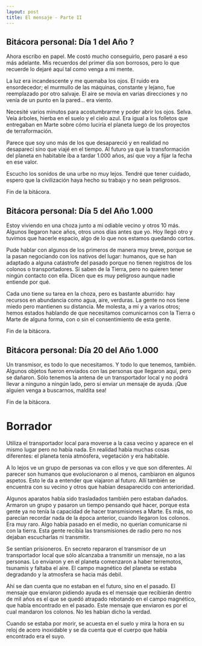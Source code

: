 ```yaml
---
layout: post
title: El mensaje - Parte II
---
```


## Bitácora personal: Día 1 del Año ?

Ahora escribo en papel. Me costó mucho conseguirlo, pero pasaré a eso más
adelante. Mis recuerdos del primer día son borrosos, pero lo que recuerde lo
dejaré aquí tal como venga a mi mente.

La luz era incandescente y me quemaba los ojos. El ruido era ensordecedor; el
murmullo de las máquinas, constante y lejano, fue reemplazado por otro salvaje.
El aire se movía en varias direcciones y no venía de un punto en la pared...
era viento.

Necesité varios minutos para acostumbrarme y poder abrir los ojos. Selva. Veía
árboles, hierba en el suelo y el cielo azul. Era igual a los folletos que
entregaban en Marte sobre cómo luciría el planeta luego de los proyectos de
terraformación.

Parece que soy uno más de los que desapareció y en realidad no desaparecí sino
que viajé en el tiempo. Al futuro ya que la transformación del planeta en
habitable iba a tardar 1.000 años, así que voy a fijar la fecha en ese valor.

Escucho los sonidos de una urbe no muy lejos. Tendré que tener cuidado, espero
que la civilización haya hecho su trabajo y no sean peligrosos.

Fin de la bitácora.

## Bitácora personal: Día 5 del Año 1.000

Estoy viviendo en una choza junto a mi odiable vecino y otros 10 más. Algunos
llegaron hace años, otros unos días antes que yo. Hoy llegó otro y tuvimos que
hacerle espacio, algo de lo que nos estamos quedando cortos.

Pude hablar con algunos de los primeros de manera muy breve, porque se la pasan
negociando con los nativos del lugar: humanos, que se han adaptado a alguna
catástrofe del pasado porque no tienen registros de los colonos o
transportadores. Sí saben de la Tierra, pero no quieren tener ningún contacto
con ella. Dicen que es muy peligroso aunque nadie entiende por qué.

Cada uno tiene su tarea en la choza, pero es bastante aburrido: hay recursos
en abundancia como agua, aire, verduras. La gente no nos tiene miedo pero
mantienen su distancia. Me molesta, a mí y a varios otros; hemos estados
hablando de que necesitamos comunicarnos con la Tierra o Marte de alguna
forma, con o sin el consentimiento de esta gente.

Fin de la bitácora.

## Bitácora personal: Día 20 del Año 1.000

Un transmisor, es todo lo que necesitamos. Y todo lo que tenemos, también.
Algunos objetos fueron enviados con las personas que llegaron aquí, pero se
dañaron. Sólo tenemos la antena de un transportador local y no podrá llevar a
ninguno a ningún lado, pero sí enviar un mensaje de ayuda. ¡Que alguien venga a
buscarnos, maldita sea!

Fin de la bitácora.

# Borrador

Utiliza el transportador local para moverse a la casa vecino y aparece en
el mismo lugar pero no había nada. En realidad había muchas cosas diferentes:
el planeta tenía atmósfera, vegetación y era habitable.

A lo lejos ve un grupo de personas va con ellos y ve que son diferentes. Al parecer son humanos que evolucionaron o al menos, cambiaron en algunos aspetos. Esto le da a entender que viajaron al futuro. Allí también se encuentra con su vecino y otros que habían desaparecido con anterioridad.

Algunos aparatos había sido trasladados también pero estaban dañados. Armaron un grupo y pasaron un tiempo pensando qué hacer, porque esta gente ya no tenía la capacidad de hacer transmisiones a Marte. Es más, no parecían recordar nada de la época anterior, cuando llegaron los colonos. Era muy raro. Algo había pasado en el medio, no querían comunicarse ni con la tierra. Esta gente recibía las transmisiones de radio pero no nos dejaban escucharlas ni transmitir.

Se sentían prisioneros. En secreto repararon el transmisor de un transportador local que sólo alcanzaba a transmitir un mensaje, no a las personas. Lo enviaron y en el planeta comenzaron a haber terremotos, tsunamis y faltaba el aire. El campo magnético del planeta se estaba degradando y la atmosfera se hacia más debil.

Ahí se dan cuenta que no estaban en el futuro, sino en el pasado. El mensaje que enviaron pidiendo ayuda es el mensaje que recibierán dentro de mil años es el que se quedó atrapado rebotando en el campo magnético, que había encontrado en el pasado. Este mensaje que enviaron es por el cual mandaron los colonos. No les habían dicho la verdad.

Cuando se estaba por morir, se acuesta en el suelo y mira la hora en su reloj de acero inoxidable y se da cuenta que el cuerpo que había encontrado era el suyo.
